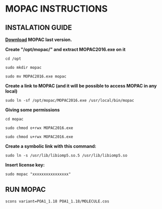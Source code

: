 # MOPAC INSTRUCTIONS

## INSTALATION GUIDE

**[Download](http://openmopac.net/downloads.html) MOPAC last version.**

**Create "/opt/mopac/" and extract MOPAC2016.exe on it**
```
cd /opt
```
```
sudo mkdir mopac
```
```
sudo mv MOPAC2016.exe mopac
```
**Create a link to MOPAC (and it will be possible to access MOPAC in any local)**
```
sudo ln -sf /opt/mopac/MOPAC2016.exe /usr/local/bin/mopac
```
**Giving some permissions**
```
cd mopac
```
```
sudo chmod o+rwx MOPAC2016.exe
```
```
sudo chmod u+rwx MOPAC2016.exe
```
**Create a symbolic link with this command:**
```
sudo ln -s /usr/lib/libiomp5.so.5 /usr/lib/libiomp5.so
```
**Insert license key:**
```
sudo mopac "xxxxxxxxxxxxxxxx"
```
## RUN MOPAC
```
scons variant=POA1_1.18 POA1_1.18/MOLECULE.cos
```